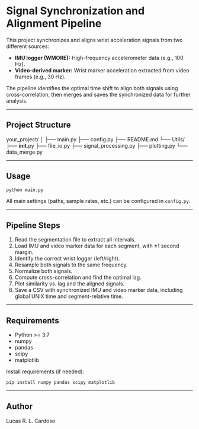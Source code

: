 # Signal Synchronization and Alignment Pipeline

This project synchronizes and aligns wrist acceleration signals from two different sources:

- **IMU logger (WMORE):** High-frequency accelerometer data (e.g., 100 Hz).
- **Video-derived marker:** Wrist marker acceleration extracted from video frames (e.g., 30 Hz).

The pipeline identifies the optimal time shift to align both signals using cross-correlation, then merges and saves the synchronized data for further analysis.

---

## Project Structure

your_project/
│
├── main.py
├── config.py
├── README.md
└── Utils/
    ├── __init__.py
    ├── file_io.py
    ├── signal_processing.py
    ├── plotting.py
    └── data_merge.py

---

## Usage

```bash
python main.py
```

All main settings (paths, sample rates, etc.) can be configured in `config.py`.

---

## Pipeline Steps

1. Read the segmentation file to extract all intervals.
2. Load IMU and video marker data for each segment, with ±1 second margin.
3. Identify the correct wrist logger (left/right).
4. Resample both signals to the same frequency.
5. Normalize both signals.
6. Compute cross-correlation and find the optimal lag.
7. Plot similarity vs. lag and the aligned signals.
8. Save a CSV with synchronized IMU and video marker data, including global UNIX time and segment-relative time.

---

## Requirements

- Python >= 3.7
- numpy
- pandas
- scipy
- matplotlib

Install requirements (if needed):

```bash
pip install numpy pandas scipy matplotlib
```

---

## Author

Lucas R. L. Cardoso
